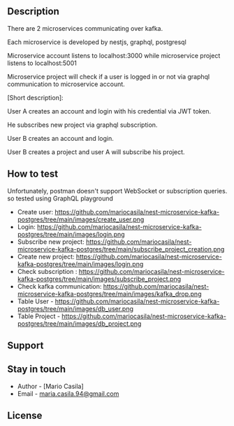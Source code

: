 ## Description

There are 2 microservices communicating over kafka.

Each microservice is developed by nestjs, graphql, postgresql

Microservice account listens to localhost:3000 while microservice project listens to localhost:5001

Microservice project will check if a user is logged in or not via graphql communication to microservice account.


[Short description]:

User A creates an account and login with his credential via JWT token.

He subscribes new project via graphql subscription.

User B creates an account and login.

User B creates a project and user A will subscribe his project.


## How to test

Unfortunately, postman doesn't support WebSocket or subscription queries. so tested using GraphQL playground
- Create user: <a target = "_blank">https://github.com/mariocasila/nest-microservice-kafka-postgres/tree/main/images/create_user.png </a>
- Login: <a target = "_blank">https://github.com/mariocasila/nest-microservice-kafka-postgres/tree/main/images/login.png</a>
- Subscribe new project: <a target = "_blank"> https://github.com/mariocasila/nest-microservice-kafka-postgres/tree/main/subscribe_project_creation.png </a>
- Create new project: <a target = "_blank"> https://github.com/mariocasila/nest-microservice-kafka-postgres/tree/main/images/login.png </a>
- Check subscription : <a target = "_blank"> https://github.com/mariocasila/nest-microservice-kafka-postgres/tree/main/images/subscribe_project.png </a>
- Check kafka communication: <a target = "_blank"> https://github.com/mariocasila/nest-microservice-kafka-postgres/tree/main/images/kafka_drop.png </a>
- Table User - <a target = "_blank"> https://github.com/mariocasila/nest-microservice-kafka-postgres/tree/main/images/db_user.png </a>
- Table Project - <a target = "_blank"> https://github.com/mariocasila/nest-microservice-kafka-postgres/tree/main/images/db_project.png </a>


## Support

## Stay in touch

- Author - [Mario Casila]
- Email - maria.casila.94@gmail.com

## License
